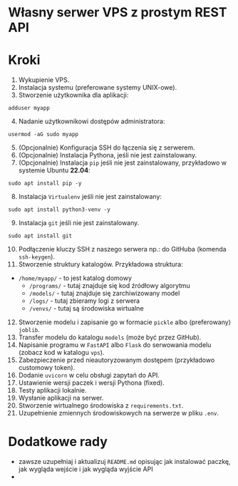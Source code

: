 # Własny serwer VPS z prostym REST API

# Kroki

1. Wykupienie VPS.
2. Instalacja systemu (preferowane systemy UNIX-owe).
3. Stworzenie użytkownika dla aplikacji: 

```shell
adduser myapp
```

4. Nadanie użytkownikowi dostępów administratora:

```shell
usermod -aG sudo myapp
```

5. (Opcjonalnie) Konfiguracja SSH do łączenia się z serwerem.
6. (Opcjonalnie) Instalacja Pythona, jeśli nie jest zainstalowany.
7. (Opcjonalnie) Instalacja `pip` jeśli nie jest zainstalowany, przykładowo w systemie Ubuntu **22.04**:

```shell
sudo apt install pip -y
```

8. Instalacja `Virtualenv` jeśli nie jest zainstalowany:

```shell
sudo apt install python3-venv -y
```

9. Instalacja `git` jeśli nie jest zainstalowany.

```shell
sudo apt install git
```

10. Podłączenie kluczy SSH z naszego serwera np.: do GitHuba (komenda `ssh-keygen`).
11. Stworzenie struktury katalogów. Przykładowa struktura:

- `/home/myapp/` - to jest katalog domowy
  - `/programs/` - tutaj znajduje się kod źródłowy algorytmu
  - `/models/` - tutaj znajduje się zarchiwizowany model
  - `/logs/` - tutaj zbieramy logi z serwera
  - `/venvs/` - tutaj są środowiska wirtualne

12. Stworzenie modelu i zapisanie go w formacie `pickle` albo (preferowany) `joblib`.
13. Transfer modelu do katalogu `models` (może być przez GitHub).
14. Napisanie programu w `FastAPI` albo `Flask` do serwowania modelu (zobacz kod w katalogu `vps`).
15. Zabezpieczenie przed nieautoryzowanym dostępem (przykładowo customowy token).
16. Dodanie `uvicorn` w celu obsługi zapytań do API.
17. Ustawienie wersji paczek i wersji Pythona (fixed).
18. Testy aplikacji lokalnie.
19. Wysłanie aplikacji na serwer.
20. Stworzenie wirtualnego środowiska z `requirements.txt`.
21. Uzupełnienie zmiennych środowiskowych na serwerze w pliku `.env`.


# Dodatkowe rady

- zawsze uzupełniaj i aktualizuj `README.md` opisując jak instalować paczkę, jak wygląda wejście i jak wygląda wyjście API
- 